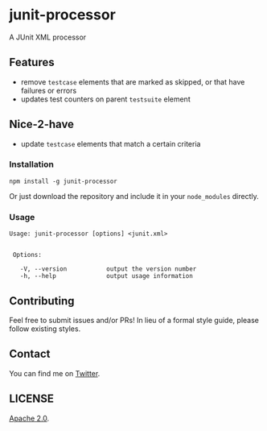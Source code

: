 # junit-processor
A JUnit XML processor

## Features

- remove `testcase` elements that are marked as skipped, or that have failures or errors
- updates test counters on parent `testsuite` element

## Nice-2-have

- update `testcase` elements that match a certain criteria

### Installation

    npm install -g junit-processor

Or just download the repository and include it in your `node_modules` directly.

### Usage

 ```
 Usage: junit-processor [options] <junit.xml>


  Options:

    -V, --version           output the version number
    -h, --help              output usage information
```

## Contributing

Feel free to submit issues and/or PRs!  In lieu of a formal style guide,  please follow existing styles.

## Contact

You can find me on [Twitter](https://twitter.com/darktelecom).

## LICENSE

[Apache 2.0](LICENSE).
